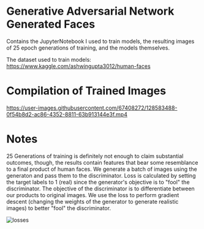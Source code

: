 # Generative Adversarial Network Generated Faces
Contains the JupyterNotebook I used to train models, the resulting images of 25 epoch generations of training, and the models themselves.

The dataset used to train models: https://www.kaggle.com/ashwingupta3012/human-faces

# Compilation of Trained Images
https://user-images.githubusercontent.com/67408272/128583488-0f54b8d2-ac86-4352-8811-63b913144e3f.mp4

# Notes
25 Generations of training is definitely not enough to claim substantial outcomes, though, the results contain features that bear some resemblance to a final product of human faces. We generate a batch of images using the generaton and pass them to the discriminator. Loss is calculated by setting the target labels to 1 (real) since the generator's objective is to "fool" the discriminator. The objective of the discriminator is to differentiate between our products to original images. We use the loss to perform gradient descent (changing the weights of the generator to generate realistic images) to better "fool" the discriminator.

![losses](https://user-images.githubusercontent.com/67408272/128583799-c1cffded-9e5c-41ac-a4fc-7d7c68dbe8b0.png)
